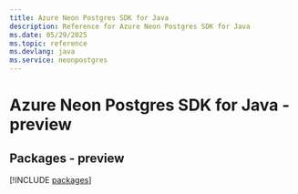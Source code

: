 ```yaml
---
title: Azure Neon Postgres SDK for Java
description: Reference for Azure Neon Postgres SDK for Java
ms.date: 05/29/2025
ms.topic: reference
ms.devlang: java
ms.service: neonpostgres
---
```

# Azure Neon Postgres SDK for Java - preview
## Packages - preview
[!INCLUDE [packages](neon-postgres-index.md)]
